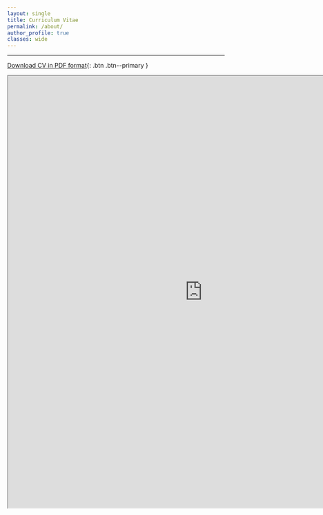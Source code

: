 ```yaml
---
layout: single
title: Curriculum Vitae
permalink: /about/
author_profile: true
classes: wide
---
```


---

[Download CV in PDF format](https://www.ocean.washington.edu/files/ethan_campbell_cv_2023-04-24-20230424092150.pdf){: .btn .btn--primary }

<iframe src="https://www.ocean.washington.edu/files/ethan_campbell_cv_2023-04-24-20230424092150.pdf" width="900" height="1000"></iframe>
